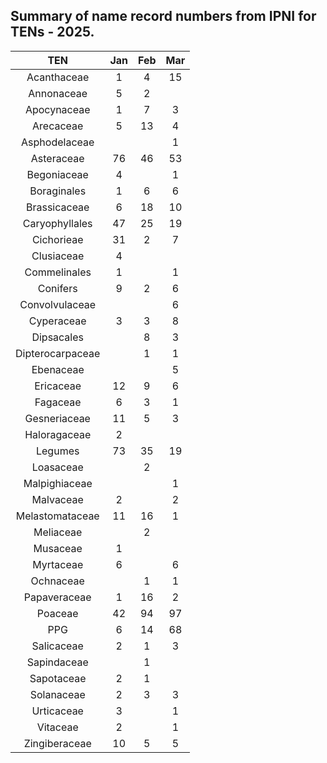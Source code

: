 ## Summary of name record numbers from IPNI for TENs - 2025.


| TEN | Jan    | Feb    | Mar    |
| :-----: | :---: | :---: | :---: |
|Acanthaceae|1|4|15|
|Annonaceae	|5|	2	||
|Apocynaceae|	1|	7|	3|
|Arecaceae	|5|	13|	4|
|Asphodelaceae|	|	|	1|
|Asteraceae	|76	|46	|53|
|Begoniaceae	|4|	|	1|
|Boraginales	|1	|6	|6|
|Brassicaceae	|6	|18|	10|
|Caryophyllales	|47	|25|	19|
|Cichorieae	|31|	2|	7|
|Clusiaceae	|4|	|	|
|Commelinales	|1|		|1|
|Conifers	|9	|2|	6|
|Convolvulaceae	|	|	|6|
|Cyperaceae	|3	|3	|8|
|Dipsacales|	|	8|	3|
|Dipterocarpaceae|	|	1|	1|
|Ebenaceae|	|	|	5|
|Ericaceae|	12|	9|	6|
|Fagaceae|	6|	3|	1|
|Gesneriaceae|	11|	5|	3|
|Haloragaceae|	2|	|	|
|Legumes|	73|	35|	19|
|Loasaceae|	|	2|	|
|Malpighiaceae|	|	|	1|
|Malvaceae|	2|		|2|
|Melastomataceae|	11|	16|	1|
|Meliaceae|	|	2|	|
|Musaceae|	1|	|	|
|Myrtaceae|	6|	|	6|
|Ochnaceae|		|1|	1|
|Papaveraceae|	1|	16|	2|
|Poaceae|	42|	94|	97|
|PPG	|6	|14|	68|
|Salicaceae|	2	|1|	3|
|Sapindaceae|		|1|	|
|Sapotaceae|	2|	1|	|
|Solanaceae|	2|	3|	3|
|Urticaceae|	3|		|1|
|Vitaceae	|2|		|1|
|Zingiberaceae	|10	|5|	5|

